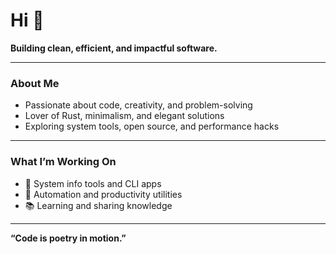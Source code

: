 # Hi 👋

**Building clean, efficient, and impactful software.**

---

### About Me

- Passionate about code, creativity, and problem-solving  
- Lover of Rust, minimalism, and elegant solutions  
- Exploring system tools, open source, and performance hacks  

---

### What I’m Working On

- 🚀 System info tools and CLI apps  
- 🔧 Automation and productivity utilities  
- 📚 Learning and sharing knowledge  

---

**“Code is poetry in motion.”**

